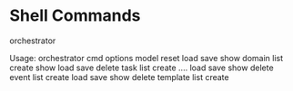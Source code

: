 Shell Commands
==============

orchestrator

Usage:
  orchestrator cmd options
          model reset
                load <filename>
                save <filename>
                show
          domain list
                 create <domain>
                 show <domain>
                 load <domain> <filename>
                 save <domain> <filename>
                 delete <domain>
          task list <task>
               create <domain> <task> ....
               load <domain> <filename>
               save <domain> <task> <filename>
               show <domain> <task>
               delete <domain> <task>
          event list <domain>
                create <domain> <event> <type> <source>
                load <domain> <filename>
                save <domain> <event> <filename>
                show <domain> <event>
                delete <domain> <event>
          template list <domain>
                   create <domain> <template> <type> ... (tbd)
                   load <domain> <filename>
                   save <domain> <template> <filename>
                   show <domain> <template>
                   delete <domain> <template>
          variant list <domain> <template>
                  create <domain> <template> <variant> <configuration>
                  load <domain> <template> <filename>
                  save <domain> <template> <variant> <filename>
                  show <domain> <template> <variant>
                  delete <domain> <template> <variant>
          dependency list <domain> <template>
                     create <domain> <template> <variant> <dependency> <type> <component> <version>
                     load <domain> <template> <dependency> <filename>
                     save <domain> <template> <variant> <dependency> <filename>
                     show <domain> <template> <variant> <dependency>
                     delete <domain> <template> <variant> <dependency>
          architecture list <domain>
                       create <domain> <architecture>
                       load <domain> <filename>
                       save <domain> <architecture> <filename>
                       show <domain> <architecture>
                       delete <domain> <architecture>
          service list <domain> <architecture>
                  create <domain> <architecture> <service>
                  load <domain> <architecture> <service>
                  save <domain> <architecture> <service> <filename>
                  show <domain> <architecture> <service>
                  delete <domain> <architecture> <service>
          setup list <domain> <architecture>
                create <domain> <architecture> <service> <setup> <version> <state> <size>
                load <domain> <architecture> <service> <filename>
                save <domain> <architecture> <service> <setup> <filename>
                show <domain> <architecture> <service> <setup>
                delete <domain> <architecture> <service> <setup>
          component list <domain>
                    show <domain> <component>
                    load <domain> <filename>
                    save <domain> <component> <filename>
                    delete <domain> <component>
                    scale-out <domain> <component> <version>
                    scale-in <domain> <component> <version>
          instance list <domain> <component>
                   show <domain> <component> <instance>
                   load <domain> <component> <filename>
                   save <domain> <component> <instance> <filename>
                   delete <domain> <component> <instance>
